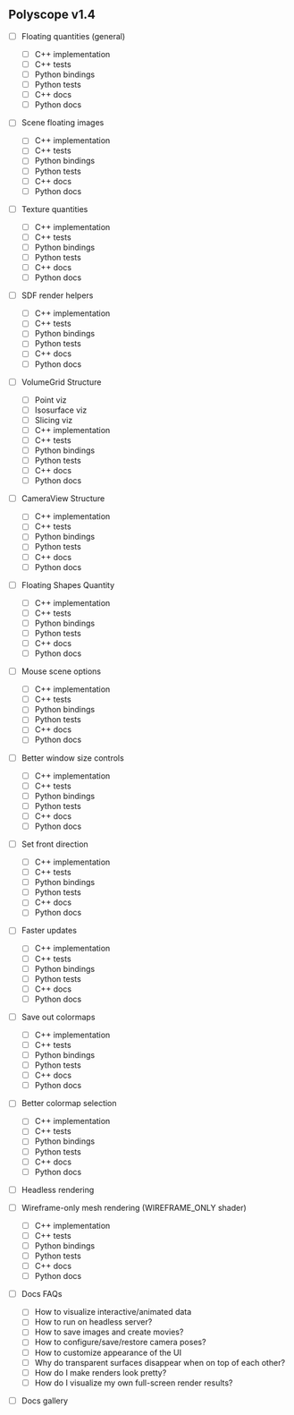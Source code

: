 ## Polyscope v1.4

- [ ] Floating quantities (general)
  - [ ] C++ implementation
  - [ ] C++ tests
  - [ ] Python bindings
  - [ ] Python tests
  - [ ] C++ docs
  - [ ] Python docs
- [ ] Scene floating images
  - [ ] C++ implementation
  - [ ] C++ tests
  - [ ] Python bindings
  - [ ] Python tests
  - [ ] C++ docs
  - [ ] Python docs
- [ ] Texture quantities
  - [ ] C++ implementation
  - [ ] C++ tests
  - [ ] Python bindings
  - [ ] Python tests
  - [ ] C++ docs
  - [ ] Python docs
- [ ] SDF render helpers
  - [ ] C++ implementation
  - [ ] C++ tests
  - [ ] Python bindings
  - [ ] Python tests
  - [ ] C++ docs
  - [ ] Python docs
- [ ] VolumeGrid Structure
  - [ ] Point viz
  - [ ] Isosurface viz
  - [ ] Slicing viz
  - [ ] C++ implementation
  - [ ] C++ tests
  - [ ] Python bindings
  - [ ] Python tests
  - [ ] C++ docs
  - [ ] Python docs
- [ ] CameraView Structure
  - [ ] C++ implementation
  - [ ] C++ tests
  - [ ] Python bindings
  - [ ] Python tests
  - [ ] C++ docs
  - [ ] Python docs
- [ ] Floating Shapes Quantity
  - [ ] C++ implementation
  - [ ] C++ tests
  - [ ] Python bindings
  - [ ] Python tests
  - [ ] C++ docs
  - [ ] Python docs
- [ ] Mouse scene options
  - [ ] C++ implementation
  - [ ] C++ tests
  - [ ] Python bindings
  - [ ] Python tests
  - [ ] C++ docs
  - [ ] Python docs
- [ ] Better window size controls
  - [ ] C++ implementation
  - [ ] C++ tests
  - [ ] Python bindings
  - [ ] Python tests
  - [ ] C++ docs
  - [ ] Python docs
- [ ] Set front direction
  - [ ] C++ implementation
  - [ ] C++ tests
  - [ ] Python bindings
  - [ ] Python tests
  - [ ] C++ docs
  - [ ] Python docs
- [ ] Faster updates
  - [ ] C++ implementation
  - [ ] C++ tests
  - [ ] Python bindings
  - [ ] Python tests
  - [ ] C++ docs
  - [ ] Python docs
- [ ] Save out colormaps
  - [ ] C++ implementation
  - [ ] C++ tests
  - [ ] Python bindings
  - [ ] Python tests
  - [ ] C++ docs
  - [ ] Python docs
- [ ] Better colormap selection
  - [ ] C++ implementation
  - [ ] C++ tests
  - [ ] Python bindings
  - [ ] Python tests
  - [ ] C++ docs
  - [ ] Python docs
- [ ] Headless rendering
- [ ] Wireframe-only mesh rendering (WIREFRAME_ONLY shader)
  - [ ] C++ implementation
  - [ ] C++ tests
  - [ ] Python bindings
  - [ ] Python tests
  - [ ] C++ docs
  - [ ] Python docs
- [ ] Docs FAQs
  - [ ] How to visualize interactive/animated data
  - [ ] How to run on headless server?
  - [ ] How to save images and create movies?
  - [ ] How to configure/save/restore camera poses?
  - [ ] How to customize appearance of the UI
  - [ ] Why do transparent surfaces disappear when on top of each other?
  - [ ] How do I make renders look pretty?
  - [ ] How do I visualize my own full-screen render results? 
- [ ] Docs gallery

